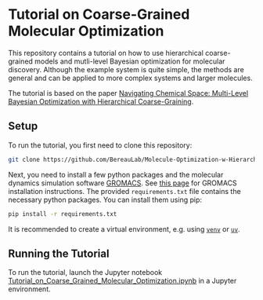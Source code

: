 # Tutorial on Coarse-Grained Molecular Optimization

This repository contains a tutorial on how to use hierarchical coarse-grained models and mutli-level Bayesian optimization for molecular discovery. Although the example system is quite simple, the methods are general and can be applied to more complex systems and larger molecules.

The tutorial is based on the paper [Navigating Chemical Space: Multi-Level Bayesian Optimization with Hierarchical Coarse-Graining](https://doi.org/10.48550/arXiv.2505.04169).

## Setup
To run the tutorial, you first need to clone this repository:

```bash
git clone https://github.com/BereauLab/Molecule-Optimization-w-Hierarchical-Coarse-Graining.git
```

Next, you need to install a few python packages and the molecular dynamics simulation software [GROMACS](https://www.gromacs.org/). See [this page](https://manual.gromacs.org/current/install-guide/index.html) for GROMACS installation instructions. The provided `requirements.txt` file contains the necessary python packages. You can install them using pip:

```bash
pip install -r requirements.txt
```
It is recommended to create a virtual environment, e.g. using [`venv`](https://docs.python.org/3/library/venv.html) or [`uv`](https://docs.astral.sh/uv/).

## Running the Tutorial
To run the tutorial, launch the Jupyter notebook [Tutorial_on_Coarse_Grained_Molecular_Optimization.ipynb](Tutorial_on_Coarse_Grained_Molecular_Optimization.ipynb) in a Jupyter environment. 